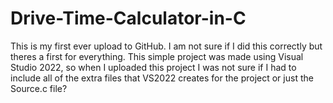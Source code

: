# Drive-Time-Calculator-in-C

This is my first ever upload to GitHub. I am not sure if I did this correctly but theres a first for everything.
This simple project was made using Visual Studio 2022, so when I uploaded this project I was not sure if I had to include all of the extra files that VS2022 creates for the project or just the Source.c file?
